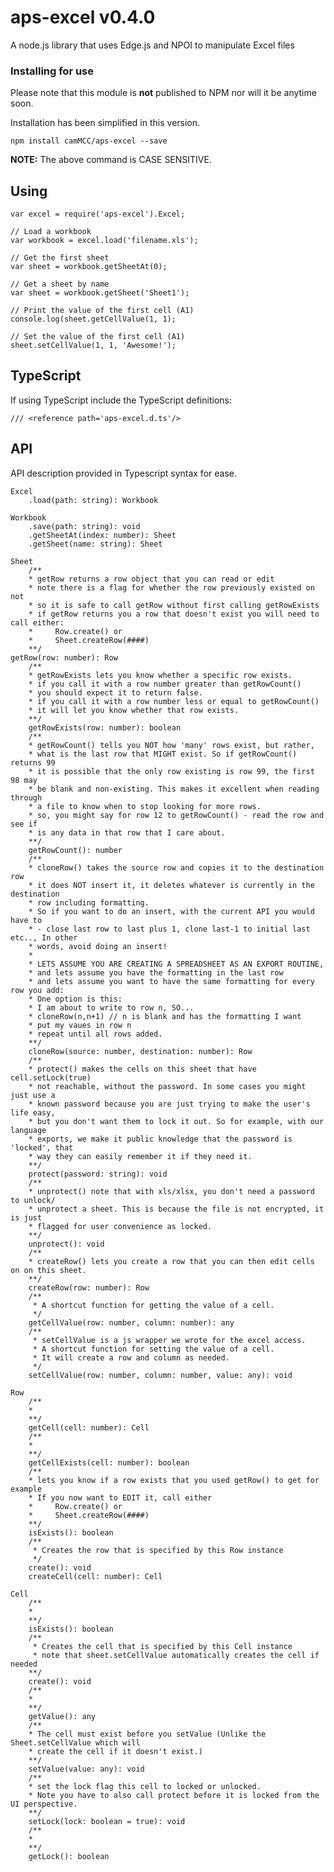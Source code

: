 aps-excel v0.4.0
=======================================

A node.js library that uses Edge.js and NPOI to manipulate Excel files


### Installing for use ###

Please note that this module is **not** published to NPM nor will it be anytime soon.

Installation has been simplified in this version.

    npm install camMCC/aps-excel --save

**NOTE:** The above command is CASE SENSITIVE.


## Using ##

    var excel = require('aps-excel').Excel;
    
    // Load a workbook
    var workbook = excel.load('filename.xls');
    
    // Get the first sheet
    var sheet = workbook.getSheetAt(0);

    // Get a sheet by name
    var sheet = workbook.getSheet('Sheet1');
    
    // Print the value of the first cell (A1)
    console.log(sheet.getCellValue(1, 1);

    // Set the value of the first cell (A1)
    sheet.setCellValue(1, 1, 'Awesome!');


## TypeScript ##

If using TypeScript include the TypeScript definitions:

    /// <reference path='aps-excel.d.ts'/>


## API ##
API description provided in Typescript syntax for ease.

    Excel
        .load(path: string): Workbook

    Workbook
        .save(path: string): void
        .getSheetAt(index: number): Sheet
        .getSheet(name: string): Sheet

    Sheet
        /**
        * getRow returns a row object that you can read or edit
        * note there is a flag for whether the row previously existed on not
        * so it is safe to call getRow without first calling getRowExists
        * if getRow returns you a row that doesn't exist you will need to call either:
        *     Row.create() or 
        *     Sheet.createRow(####)
        **/
	getRow(row: number): Row
        /**
        * getRowExists lets you know whether a specific row exists.
        * if you call it with a row number greater than getRowCount()
        * you should expect it to return false.
        * if you call it with a row number less or equal to getRowCount()
        * it will let you know whether that row exists.
        **/
        getRowExists(row: number): boolean
        /**
        * getRowCount() tells you NOT how 'many' rows exist, but rather,
        * what is the last row that MIGHT exist. So if getRowCount() returns 99
        * it is possible that the only row existing is row 99, the first 98 may
        * be blank and non-existing. This makes it excellent when reading through
        * a file to know when to stop looking for more rows.
        * so, you might say for row 12 to getRowCount() - read the row and see if
        * is any data in that row that I care about.
        **/
        getRowCount(): number
        /**
        * cloneRow() takes the source row and copies it to the destination row
        * it does NOT insert it, it deletes whatever is currently in the destination
        * row including formatting.
        * So if you want to do an insert, with the current API you would have to
        * - close last row to last plus 1, clone last-1 to initial last etc.., In other
        * words, avoid doing an insert!
        *
        * LETS ASSUME YOU ARE CREATING A SPREADSHEET AS AN EXPORT ROUTINE,
        * and lets assume you have the formatting in the last row
        * and lets assume you want to have the same formatting for every row you add:
        * One option is this:
        * I am about to write to row n, SO...
        * cloneRow(n,n+1) // n is blank and has the formatting I want
        * put my vaues in row n
        * repeat until all rows added.
        **/
        cloneRow(source: number, destination: number): Row
        /**
        * protect() makes the cells on this sheet that have cell.setLock(true)
        * not reachable, without the password. In some cases you might just use a
        * known password because you are just trying to make the user's life easy,
        * but you don't want them to lock it out. So for example, with our language
        * exports, we make it public knowledge that the password is 'locked', that 
        * way they can easily remember it if they need it.
        **/
        protect(password: string): void
        /**
        * unprotect() note that with xls/xlsx, you don't need a password to unlock/
        * unprotect a sheet. This is because the file is not encrypted, it is just
        * flagged for user convenience as locked.
        **/
        unprotect(): void
        /**
        * createRow() lets you create a row that you can then edit cells on on this sheet.
        **/
        createRow(row: number): Row
        /**
         * A shortcut function for getting the value of a cell.
         */
        getCellValue(row: number, column: number): any
        /**
         * setCellValue is a js wrapper we wrote for the excel access.
         * A shortcut function for setting the value of a cell.  
         * It will create a row and column as needed.
         */
        setCellValue(row: number, column: number, value: any): void

    Row
        /**
        * 
        **/
        getCell(cell: number): Cell
        /**
        * 
        **/
        getCellExists(cell: number): boolean
        /**
        * lets you know if a row exists that you used getRow() to get for example
        * If you now want to EDIT it, call either
        *     Row.create() or 
        *     Sheet.createRow(####)
        **/
        isExists(): boolean
        /**
         * Creates the row that is specified by this Row instance
         */
        create(): void
        createCell(cell: number): Cell

    Cell
        /**
        * 
        **/
        isExists(): boolean
        /**
         * Creates the cell that is specified by this Cell instance
         * note that sheet.setCellValue automatically creates the cell if needed
        **/
        create(): void
        /**
        *
        **/
        getValue(): any
        /**
        * The cell must exist before you setValue (Unlike the Sheet.setCellValue which will
        * create the cell if it doesn't exist.)
        **/
        setValue(value: any): void
        /**
        * set the lock flag this cell to locked or unlocked.
        * Note you have to also call protect before it is locked from the UI perspective.
        **/
        setLock(lock: boolean = true): void
        /**
        * 
        **/
        getLock(): boolean


